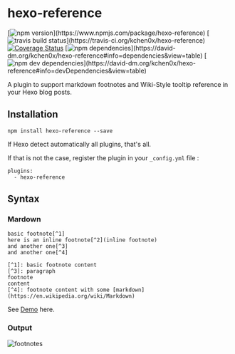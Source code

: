 # hexo-reference
[![npm version](https://img.shields.io/npm/v/hexo-reference.svg?)](https://www.npmjs.com/package/hexo-reference) [![travis build status](https://img.shields.io/travis/kchen0x/hexo-reference/master.svg?)](https://travis-ci.org/kchen0x/hexo-reference) [![Coverage Status](https://coveralls.io/repos/github/kchen0x/hexo-reference/badge.svg?branch=master)](https://coveralls.io/github/kchen0x/hexo-reference?branch=master) [![npm dependencies](https://img.shields.io/david/kchen0x/hexo-reference.svg?)](https://david-dm.org/kchen0x/hexo-reference#info=dependencies&view=table) [![npm dev dependencies](https://img.shields.io/david/dev/kchen0x/hexo-reference.svg?)](https://david-dm.org/kchen0x/hexo-reference#info=devDependencies&view=table)

A plugin to support markdown footnotes and Wiki-Style tooltip reference in your Hexo blog posts.

## Installation

```
npm install hexo-reference --save
```

If Hexo detect automatically all plugins, that's all.  

If that is not the case, register the plugin in your `_config.yml` file :
```
plugins:
  - hexo-reference
```

## Syntax

### Mardown
```
basic footnote[^1]
here is an inline footnote[^2](inline footnote)
and another one[^3]
and another one[^4]

[^1]: basic footnote content
[^3]: paragraph
footnote
content
[^4]: footnote content with some [markdown](https://en.wikipedia.org/wiki/Markdown)
```

See [Demo](http://kchen.cc/2016/11/10/footnotes-in-hexo/) here.

### Output
![footnotes](http://data.kchen.cc/mac_qrsync/71e694ce6f0052b83f7af81cfa7ccc64.png-960.jpg)